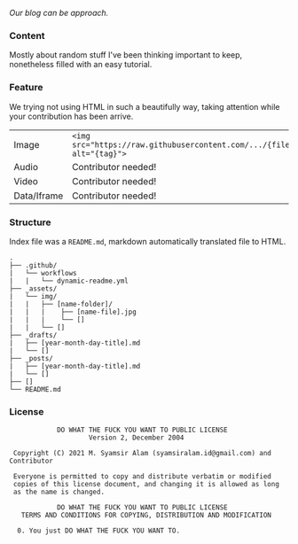 *Our blog can be approach.*

### Content

Mostly about random stuff I've been thinking important to keep, nonetheless filled with an easy tutorial.

### Feature
 
We trying not using HTML in such a beautifully way, taking attention while your contribution has been arrive.
 
|                   |                                                                                        |
| -                 | -                                                                                      |
| Image             | `<img src="https://raw.githubusercontent.com/.../{filename.jpg}" alt="{tag}">`         |
| Audio             | Contributor needed!                                                                    |
| Video             | Contributor needed!                                                                    |
| Data/Iframe       | Contributor needed!                                                                    |

### Structure

Index file was a `README.md`, markdown automatically translated file to HTML.

```structure
.
├── .github/
|   └── workflows
|   |   └── dynamic-readme.yml
├── _assets/
|   └── img/
|   |   ├── [name-folder]/
|   |   |    ├── [name-file].jpg
|   |   |    └── []
|   |   └── []
├── _drafts/
|   ├── [year-month-day-title].md
|   └── []
├── _posts/
|   ├── [year-month-day-title].md
|   └── []
├── []
└── README.md
```

### License

```license
            DO WHAT THE FUCK YOU WANT TO PUBLIC LICENSE
                    Version 2, December 2004

 Copyright (C) 2021 M. Syamsir Alam (syamsiralam.id@gmail.com) and Contributor

 Everyone is permitted to copy and distribute verbatim or modified
 copies of this license document, and changing it is allowed as long
 as the name is changed.

            DO WHAT THE FUCK YOU WANT TO PUBLIC LICENSE
   TERMS AND CONDITIONS FOR COPYING, DISTRIBUTION AND MODIFICATION

  0. You just DO WHAT THE FUCK YOU WANT TO.
  ```
